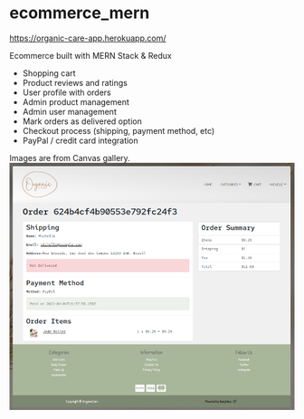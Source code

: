# ecommerce_mern
https://organic-care-app.herokuapp.com/

Ecommerce built with MERN Stack &amp; Redux

- Shopping cart
- Product reviews and ratings
- User profile with orders
- Admin product management
- Admin user management
- Mark orders as delivered option
- Checkout process (shipping, payment method, etc)
- PayPal / credit card integration



Images are from Canvas gallery.
![alt text](https://github.com/midoritiba/ecommerce_mern/blob/main/mockup.png)
